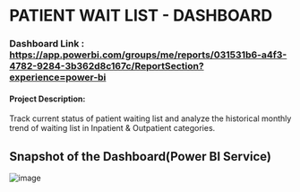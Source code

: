 
# PATIENT WAIT LIST - DASHBOARD
### Dashboard Link : https://app.powerbi.com/groups/me/reports/031531b6-a4f3-4782-9284-3b362d8c167c/ReportSection?experience=power-bi

#### Project Description: 
Track current status of patient waiting list and analyze the historical monthly trend of waiting list in Inpatient & Outpatient categories.

## Snapshot of the Dashboard(Power BI Service)


![image](https://github.com/Shivaramakrishnan44/waitlist/assets/150616327/731ba9ab-bd55-4fec-bac2-52dff4000862)
